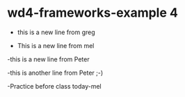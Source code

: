 # wd4-frameworks-example 4

- this is a new line from greg

- This is a new line from mel

-this is a new line from Peter

-this is another line from Peter ;-)

-Practice before class today-mel